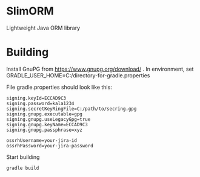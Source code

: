 # SlimORM
Lightweight Java ORM library

# Building
Install GnuPG from https://www.gnupg.org/download/ .
In environment, set GRADLE_USER_HOME=C:/directory-for-gradle.properties

File gradle.properties should look like this:
```
signing.keyId=ECCAD9C3
signing.password=kala1234
signing.secretKeyRingFile=C:/path/to/secring.gpg
signing.gnupg.executable=gpg
signing.gnupg.useLegacyGpg=true
signing.gnupg.keyName=ECCAD9C3
signing.gnupg.passphrase=xyz

ossrhUsername=your-jira-id
ossrhPassword=your-jira-password
```

Start building
```
gradle build
```
